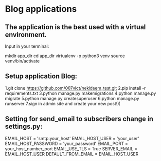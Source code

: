 # Blog applications

## The application is the best used with a virtual environment.

 Input in your terminal:

 mkdir app_dir
 cd app_dir
 virtualenv -p python3 venv
 source venv/bin/activate

## Setup application Blog:

 1.git clone https://github.com/007vict/nekidaem_test.git
 2.pip install -r requirements.txt
 3.python manage.py makemigrations
 4.python manage.py migrate
 5.python manage.py createsuperuser
 6.python manage.py runserver
 7.sign in admin site and create your new post!))

## Setting for send_email to subscribers change in settings.py:

 EMAIL_HOST = 'smtp.your_host'
 EMAIL_HOST_USER = 'your_user'
 EMAIL_HOST_PASSWORD = 'your_password'
 EMAIL_PORT = your_host_number_port
 EMAIL_USE_TLS = True
 SERVER_EMAIL = EMAIL_HOST_USER
 DEFAULT_FROM_EMAIL = EMAIL_HOST_USER
